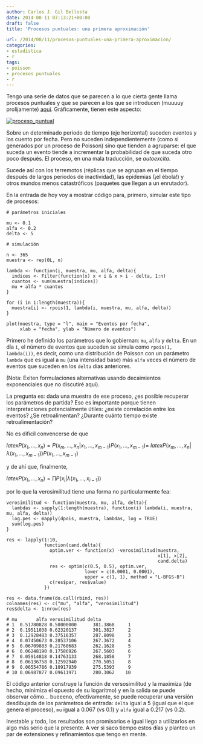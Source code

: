 ```yaml
---
author: Carlos J. Gil Bellosta
date: 2014-08-11 07:13:21+00:00
draft: false
title: 'Procesos puntuales: una primera aproximación'

url: /2014/08/11/procesos-puntuales-una-primera-aproximacion/
categories:
- estadística
- r
tags:
- poisson
- procesos puntuales
- r
---
```


Tengo una serie de datos que se parecen a lo que cierta gente llama procesos puntuales y que se parecen a los que se introducen (muuuuy prolijamente) [aquí](http://books.google.ch/books/about/Point_Process_Theory_and_Applications.html?id=mTgEAL7vtwoC). Gráficamente, tienen este aspecto:

[![proceso_puntual](/wp-uploads/2014/08/proceso_puntual1.png)
](/wp-uploads/2014/08/proceso_puntual1.png)

Sobre un determinado periodo de tiempo (eje horizontal) suceden eventos y los cuento por fecha. Pero no suceden independientemente (como si generados por un proceso de Poisson) sino que tienden a agruparse: el que suceda un evento tiende a incrementar la probabilidad de que suceda otro poco después. El proceso, en una mala traducción, se _autoexcita_.

Sucede así con los terremotos (réplicas que se agrupan en el tiempo después de largos periodos de inactividad), las epidemias (¡el ébola!) y otros mundos menos catastróficos (paquetes que llegan a un enrutador).

En la entrada de hoy voy a mostrar código para, primero, simular este tipo de procesos:



    # parámetros iniciales

    mu <- 0.1
    alfa <- 0.2
    delta <- 5

    # simulación

    n <- 365
    muestra <- rep(0L, n)

    lambda <- function(i, muestra, mu, alfa, delta){
      indices <- Filter(function(x) x < i & x > i - delta, 1:n)
      cuantos <- sum(muestra[indices])
      mu + alfa * cuantos
    }

    for (i in 1:length(muestra)){
      muestra[i] <- rpois(1, lambda(i, muestra, mu, alfa, delta))
    }

    plot(muestra, type = "l", main = "Eventos por fecha",
         xlab = "fecha", ylab = "Número de eventos")



Primero he definido los parámetros que lo gobiernan: `mu`, `alfa` y `delta`. En un día `i`, el número de eventos que suceden se simula como `rpois(1, lambda(i))`, es decir, como una distribución de Poisson con un parámetro `lambda` que es igual a `mu` (una intensidad base) más `alfa` veces el número de eventos que suceden en los `delta` días anteriores.

(Nota: Exiten formulaciones alternativas usando decaimientos exponenciales que no discutiré aquí).

La pregunta es: dada una muestra de ese proceso, ¿es posible recuperar los parámetros de partida? Eso es importante porque tienen interpretaciones potencialmente útiles: ¿existe correlación entre los eventos? ¿Se retroalimentan? ¿Durante cuánto tiempo existe retroalimentación?

No es difícil convencerse de que

$latex P(x_1, \dots, x_n) = P(x_m, \dots, x_n | x_1, \dots, x_{m-1}) P(x_1, \dots, x_{m-1}) =$  $latex P(x_m, \dots, x_n | \lambda(x_1, \dots, x_{m-1})) P(x_1, \dots, x_{m-1})$

y de ahí que, finalmente,

$latex P(x_1, \dots, x_n) = \prod P(x_i | \lambda(x_1, \dots, x_{i-1}))$

por lo que la verosimilitud tiene una forma no particularmente fea:



    verosimilitud <- function(muestra, mu, alfa, delta){
      lambdas <- sapply(1:length(muestra), function(i) lambda(i, muestra, mu, alfa, delta))
      log.pes <- mapply(dpois, muestra, lambdas, log = TRUE)
      sum(log.pes)
    }

    res <- lapply(1:10,
                  function(cand.delta){
                    optim.ver <- function(x) -verosimilitud(muestra,
                                                            x[1], x[2],
                                                            cand.delta)
                    res <- optim(c(0.5, 0.5), optim.ver,
                                 lower = c(0.0001, 0.0001),
                                 upper = c(1, 1), method = "L-BFGS-B")
                    c(res$par, res$value)
                  })

    res <- data.frame(do.call(rbind, res))
    colnames(res) <- c("mu", "alfa", "verosimilitud")
    res$delta <- 1:nrow(res)

    # mu       alfa verosimilitud delta
    # 1  0.51780828 0.50000000      381.3868     1
    # 2  0.19511038 0.62320137      301.3827     2
    # 3  0.12928483 0.37516357      287.8098     3
    # 4  0.07450673 0.28537106      267.3672     4
    # 5  0.06709883 0.21760683      262.1628     5
    # 6  0.06248190 0.17586926      267.5603     6
    # 7  0.05914818 0.14763133      268.1858     7
    # 8  0.06136758 0.12592940      270.5051     8
    # 9  0.06554786 0.10917939      275.5393     9
    # 10 0.06987877 0.09611971      280.3062    10



El código anterior construye la función de versosimilitud y la maximiza (de hecho, minimiza el opuesto de su logaritmo) y en la salida se puede observar cómo... bueeeno, efectivamente, se puede recuperar una versión desdibujada de los parámetros de entrada: `delta` igual a 5 (igual que el que genera el proceso), `mu` igual a 0.067 (vs 0.1) y `alfa` igual a 0.217 (vs 0.2).

Inestable y todo, los resultados son promisorios e igual llego a utilizarlos en algo más serio que la presente. A ver si saco tiempo estos días y planteo un par de extensiones y refinamientos que tengo en mente.
